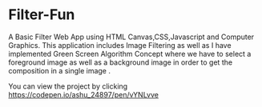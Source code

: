 # Filter-Fun

A Basic Filter Web App using HTML Canvas,CSS,Javascript and Computer Graphics.
This application includes Image Filtering as well as I have implemented Green Screen Algorithm Concept where we have to select a foreground image as well as a background image in order to get the composition in a single image .


You can view the project by clicking https://codepen.io/ashu_24897/pen/vYNLvve
